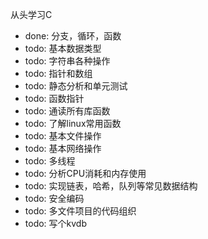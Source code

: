 从头学习C

- done: 分支，循环，函数
- todo: 基本数据类型
- todo: 字符串各种操作
- todo: 指针和数组
- todo: 静态分析和单元测试
- todo: 函数指针
- todo: 通读所有库函数
- todo: 了解linux常用函数
- todo: 基本文件操作
- todo: 基本网络操作 
- todo: 多线程
- todo: 分析CPU消耗和内存使用 
- todo: 实现链表，哈希，队列等常见数据结构 
- todo: 安全编码
- todo: 多文件项目的代码组织 
- todo: 写个kvdb

